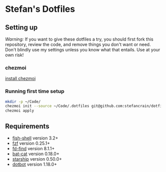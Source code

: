 # Stefan's Dotfiles

## Setting up

_Warning:_ If you want to give these dotfiles a try, you should first fork this
repository, review the code, and remove things you don't want or need. Don't
blindly use my settings unless you know what that entails. Use at your own risk!


### chezmoi

[install chezmoi](https://www.chezmoi.io/docs/install/)

### Running first time setup

```bash
mkdir -p ~/Code/
chezmoi init --source ~/Code/.dotfiles git@github.com:stefancrain/dotfiles.git
chezmoi apply
```

## Requirements

- [fish-shell](https://github.com/fish-shell/fish-shell) version 3.2+
- [fzf](https://github.com/junegunn/fzf) version 0.25.1+
- [fd-find](https://github.com/sharkdp/fd) version 8.1.1+
- [bat-cat](https://github.com/sharkdp/bat) version 0.18.0+
- [starship](https://starship.rs/) version 0.50.0+
- [dotbot](https://pypi.org/project/dotbot/) version 1.18.0+
